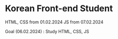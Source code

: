 # Korean Front-end Student

HTML, CSS from 01.02.2024
JS from 07.02.2024

Goal (06.02.2024) : Study HTML, CSS, JS

